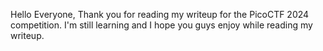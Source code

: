 Hello Everyone, Thank you for reading my writeup for the PicoCTF 2024 competition. I'm still learning and I hope you guys enjoy while reading my writeup.
